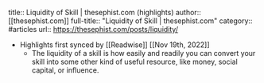 title:: Liquidity of Skill | thesephist.com (highlights)
author:: [[thesephist.com]]
full-title:: "Liquidity of Skill | thesephist.com"
category:: #articles
url:: https://thesephist.com/posts/liquidity/

- Highlights first synced by [[Readwise]] [[Nov 19th, 2022]]
	- The liquidity of a skill is how easily and readily you can convert your skill into some other kind of useful resource, like money, social capital, or influence.